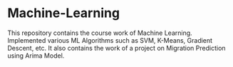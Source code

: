 # Machine-Learning
This repository contains the course work of Machine Learning. Implemented various ML Algorithms such as SVM, K-Means, Gradient Descent, etc. It also contains the work of a project on Migration Prediction using Arima Model.
